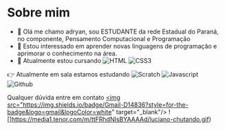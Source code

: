 # Sobre mim


- 👋 Olá me chamo adryan, sou ESTUDANTE da rede Estadual do Paraná, no componente, Pensamento Computacional e Programação
- 👀 Estou interessado em aprender novas linguagens de programação e aprimorar o conhecimento na área.
- 🌱 Atualmente estou cursando
![HTML](https://img.shields.io/badge/HTML5-E34F26?style=for-the-badge&logo=html5&logoColor=white)
![CSS3](https://img.shields.io/badge/CSS3-1572B6?style=for-the-badge&logo=css3&logoColor=white)

👉 Atualmente em sala estamos estudando
![Scratch](https://img.shields.io/badge/Scratch-4D97FF?style=for-the-badge&logo=Scratch&logoColor=white)
![Javascript](https://img.shields.io/badge/JavaScript-323330?style=for-the-badge&logo=javascript&logoColor=F7DF1E)
![Github](https://img.shields.io/badge/GitHub-100000?style=for-the-badge&logo=github&logoColor=white)

Qualquer dúvida entre em contato
<a href="fazion.adryan@escola.pr.gov.br" target="_blank"><img src="https://img.shields.io/badge/Gmail-D14836?style=for-the-badge&logo=gmail&logoColor=white&quot; target="_blank"/></a>
![]https://media1.tenor.com/m/ttFRhdNIsBYAAAAd/luciano-chutando.gif)
